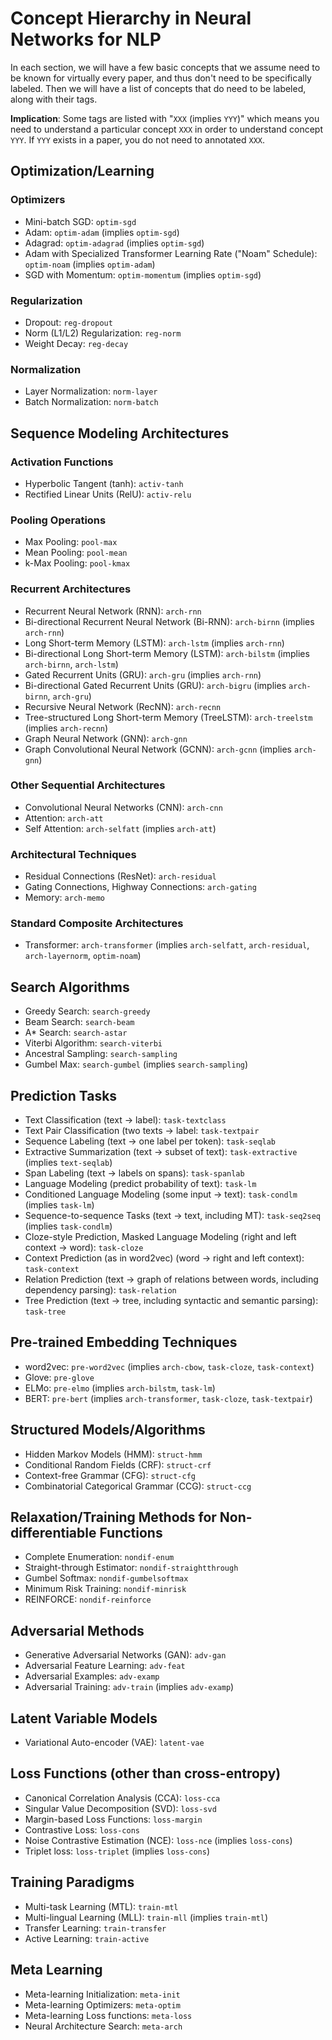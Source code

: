 # Concept Hierarchy in Neural Networks for NLP

In each section, we will have a few basic concepts that we assume need to be known for virtually every paper, and
thus don't need to be specifically labeled. Then we will have a list of concepts that do need to be labeled, along
with their tags. 

**Implication**: Some tags are listed with "`XXX` (implies `YYY`)" which means you need to understand a particular
concept `XXX` in order to understand concept `YYY`. If `YYY` exists in a paper, you do not need to annotated `XXX`.

## Optimization/Learning

### Optimizers

* Mini-batch SGD: `optim-sgd`
* Adam: `optim-adam` (implies `optim-sgd`)
* Adagrad: `optim-adagrad` (implies `optim-sgd`)
* Adam with Specialized Transformer Learning Rate ("Noam" Schedule): `optim-noam` (implies `optim-adam`)
* SGD with Momentum: `optim-momentum` (implies `optim-sgd`)

### Regularization

* Dropout: `reg-dropout`
* Norm (L1/L2) Regularization: `reg-norm`
* Weight Decay: `reg-decay`

### Normalization

* Layer Normalization: `norm-layer`
* Batch Normalization: `norm-batch`

## Sequence Modeling Architectures

### Activation Functions

* Hyperbolic Tangent (tanh): `activ-tanh`
* Rectified Linear Units (RelU): `activ-relu`

### Pooling Operations

* Max Pooling: `pool-max`
* Mean Pooling: `pool-mean`
* k-Max Pooling: `pool-kmax`

### Recurrent Architectures

* Recurrent Neural Network (RNN): `arch-rnn`
* Bi-directional Recurrent Neural Network (Bi-RNN): `arch-birnn` (implies `arch-rnn`)
* Long Short-term Memory (LSTM): `arch-lstm` (implies `arch-rnn`)
* Bi-directional Long Short-term Memory (LSTM): `arch-bilstm` (implies `arch-birnn`, `arch-lstm`)
* Gated Recurrent Units (GRU): `arch-gru` (implies `arch-rnn`)
* Bi-directional Gated Recurrent Units (GRU): `arch-bigru` (implies `arch-birnn`, `arch-gru`)
* Recursive Neural Network (RecNN): `arch-recnn`
* Tree-structured Long Short-term Memory (TreeLSTM): `arch-treelstm` (implies `arch-recnn`)
* Graph Neural Network (GNN): `arch-gnn`
* Graph Convolutional Neural Network (GCNN): `arch-gcnn` (implies `arch-gnn`)

### Other Sequential Architectures

* Convolutional Neural Networks (CNN): `arch-cnn`
* Attention: `arch-att`
* Self Attention: `arch-selfatt` (implies `arch-att`)

### Architectural Techniques

* Residual Connections (ResNet): `arch-residual`
* Gating Connections, Highway Connections: `arch-gating`
* Memory: `arch-memo`

### Standard Composite Architectures

* Transformer: `arch-transformer` (implies `arch-selfatt`, `arch-residual`, `arch-layernorm`, `optim-noam`)


## Search Algorithms

* Greedy Search: `search-greedy`
* Beam Search: `search-beam`
* A* Search: `search-astar`
* Viterbi Algorithm: `search-viterbi`
* Ancestral Sampling: `search-sampling`
* Gumbel Max: `search-gumbel` (implies `search-sampling`)

## Prediction Tasks

* Text Classification (text -> label): `task-textclass`
* Text Pair Classification (two texts -> label: `task-textpair`
* Sequence Labeling (text -> one label per token): `task-seqlab`
* Extractive Summarization (text -> subset of text): `task-extractive` (implies `text-seqlab`)
* Span Labeling (text -> labels on spans): `task-spanlab`
* Language Modeling (predict probability of text): `task-lm`
* Conditioned Language Modeling (some input -> text): `task-condlm` (implies `task-lm`)
* Sequence-to-sequence Tasks (text -> text, including MT): `task-seq2seq` (implies `task-condlm`)
* Cloze-style Prediction, Masked Language Modeling (right and left context -> word): `task-cloze`
* Context Prediction (as in word2vec) (word -> right and left context): `task-context`
* Relation Prediction (text -> graph of relations between words, including dependency parsing): `task-relation`
* Tree Prediction (text -> tree, including syntactic and semantic parsing): `task-tree`

## Pre-trained Embedding Techniques

* word2vec: `pre-word2vec` (implies `arch-cbow`, `task-cloze`, `task-context`)
* Glove: `pre-glove`
* ELMo: `pre-elmo` (implies `arch-bilstm`, `task-lm`)
* BERT: `pre-bert` (implies `arch-transformer`, `task-cloze`, `task-textpair`)

## Structured Models/Algorithms

* Hidden Markov Models (HMM): `struct-hmm`
* Conditional Random Fields (CRF): `struct-crf`
* Context-free Grammar (CFG): `struct-cfg`
* Combinatorial Categorical Grammar (CCG): `struct-ccg`

## Relaxation/Training Methods for Non-differentiable Functions

* Complete Enumeration: `nondif-enum`
* Straight-through Estimator: `nondif-straightthrough`
* Gumbel Softmax: `nondif-gumbelsoftmax`
* Minimum Risk Training: `nondif-minrisk` 
* REINFORCE: `nondif-reinforce` 

## Adversarial Methods

* Generative Adversarial Networks (GAN): `adv-gan`
* Adversarial Feature Learning: `adv-feat`
* Adversarial Examples: `adv-examp`
* Adversarial Training: `adv-train` (implies `adv-examp`)

## Latent Variable Models

* Variational Auto-encoder (VAE): `latent-vae`

## Loss Functions (other than cross-entropy)

* Canonical Correlation Analysis (CCA): `loss-cca`
* Singular Value Decomposition (SVD): `loss-svd`
* Margin-based Loss Functions: `loss-margin`
* Contrastive Loss: `loss-cons`
* Noise Contrastive Estimation (NCE): `loss-nce` (implies `loss-cons`)
* Triplet loss: `loss-triplet` (implies `loss-cons`)

## Training Paradigms

* Multi-task Learning (MTL): `train-mtl`
* Multi-lingual Learning (MLL): `train-mll` (implies `train-mtl`)
* Transfer Learning: `train-transfer`
* Active Learning: `train-active`

## Meta Learning
* Meta-learning Initialization: `meta-init`
* Meta-learning Optimizers: `meta-optim`
* Meta-learning Loss functions: `meta-loss`
* Neural Architecture Search: `meta-arch`